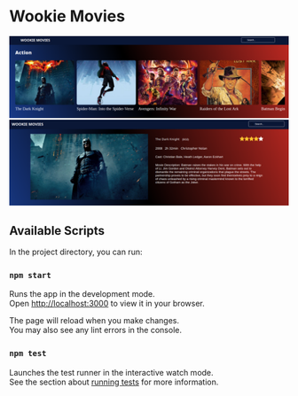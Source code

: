 # Wookie Movies

<img src="https://raw.githubusercontent.com/aashrafh/wookie-movies/main/Home.png?token=GHSAT0AAAAAABTJSLRRKFJ2CORKNGJLPKKKYUGRPFQ"/>
<img src="https://raw.githubusercontent.com/aashrafh/wookie-movies/main/Details.png?token=GHSAT0AAAAAABTJSLRRVZCYCZ375TETHJIOYUGRPEQ" />

## Available Scripts

In the project directory, you can run:

### `npm start`

Runs the app in the development mode.\
Open [http://localhost:3000](http://localhost:3000) to view it in your browser.

The page will reload when you make changes.\
You may also see any lint errors in the console.

### `npm test`

Launches the test runner in the interactive watch mode.\
See the section about [running tests](https://facebook.github.io/create-react-app/docs/running-tests) for more information.
